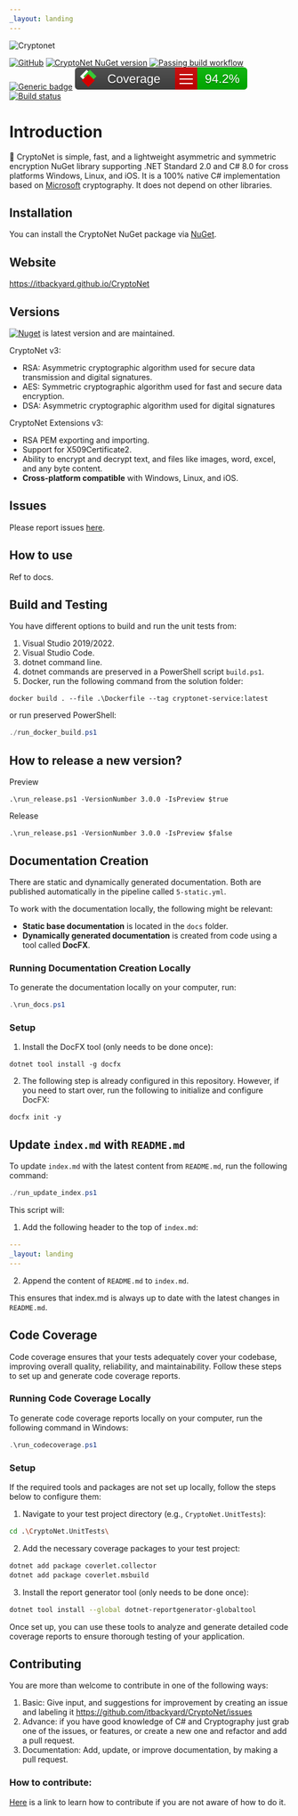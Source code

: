 ```yaml
---
_layout: landing
---
```


![Cryptonet](https://raw.githubusercontent.com/itbackyard/CryptoNet/main/img/CryptoNetLogo.svg)

[![GitHub](https://img.shields.io/github/license/itbackyard/cryptonet)](https://github.com/itbackyard/CryptoNet/blob/main/LICENSE)
[![CryptoNet NuGet version](https://img.shields.io/nuget/v/CryptoNet?color=blue)](https://www.nuget.org/packages/CryptoNet/)
[![Passing build workflow](https://github.com/itbackyard/CryptoNet/actions/workflows/1-ci.yml/badge.svg)](https://github.com/itbackyard/CryptoNet/actions/workflows/1-ci.yml)
[![Generic badge](https://img.shields.io/badge/support-.NET%20Standard%202.0-blue.svg)](https://github.com/itbackyard/CryptoNet)
![Code Coverage](https://raw.githubusercontent.com/itbackyard/CryptoNet/refs/heads/main/coverage-badge.svg)
[![Build status](https://ci.appveyor.com/api/projects/status/31lrxbhyua22dhq3/branch/main?svg=true)](https://ci.appveyor.com/project/maythamfahmi/cryptonet/branch/main)

# Introduction
:rocket: CryptoNet is simple, fast, and a lightweight asymmetric and symmetric encryption NuGet library supporting .NET Standard 2.0 and C# 8.0 for cross platforms Windows, Linux, and iOS.
It is a 100% native C# implementation based on [Microsoft](https://docs.microsoft.com/en-us/dotnet/api/system.security.cryptography?view=net-8.0) cryptography.
It does not depend on other libraries.

## Installation

You can install the CryptoNet NuGet package via [NuGet](https://www.nuget.org/packages/CryptoNet).

## Website

https://itbackyard.github.io/CryptoNet

## Versions

[![Nuget](https://img.shields.io/nuget/v/cryptonet?style=social)](https://www.nuget.org/packages/CryptoNet/) is latest version and are maintained. 

CryptoNet v3:

- RSA: Asymmetric cryptographic algorithm used for secure data transmission and digital signatures.
- AES: Symmetric cryptographic algorithm used for fast and secure data encryption.
- DSA: Asymmetric cryptographic algorithm used for digital signatures

CryptoNet Extensions v3:

- RSA PEM exporting and importing.
- Support for X509Certificate2.
- Ability to encrypt and decrypt text, and files like images, word, excel, and any byte content.
- **Cross-platform compatible** with Windows, Linux, and iOS.

## Issues

Please report issues [here](https://github.com/itbackyard/CryptoNet/issues).

## How to use
Ref to docs.

## Build and Testing
You have different options to build and run the unit tests from:
 1. Visual Studio 2019/2022.
 2. Visual Studio Code.
 3. dotnet command line.
 4. dotnet commands are preserved in a PowerShell script ```build.ps1```.
 5. Docker, run the following command from the solution folder:

```
docker build . --file .\Dockerfile --tag cryptonet-service:latest
```

or run preserved PowerShell:

```powershell
./run_docker_build.ps1
```

## How to release a new version?

Preview
```
.\run_release.ps1 -VersionNumber 3.0.0 -IsPreview $true
```

Release
```
.\run_release.ps1 -VersionNumber 3.0.0 -IsPreview $false
```

## Documentation Creation

There are static and dynamically generated documentation. Both are published automatically in the pipeline called `5-static.yml`.

To work with the documentation locally, the following might be relevant:

- **Static base documentation** is located in the `docs` folder.
- **Dynamically generated documentation** is created from code using a tool called **DocFX**.

### Running Documentation Creation Locally

To generate the documentation locally on your computer, run:

```powershell
.\run_docs.ps1
```

### Setup

1. Install the DocFX tool (only needs to be done once):

```
dotnet tool install -g docfx
```

2. The following step is already configured in this repository. However, if you need to start over, run the following to initialize and configure DocFX:

```
docfx init -y
```

## Update `index.md` with `README.md`

To update `index.md` with the latest content from `README.md`, run the following command:

```powershell
./run_update_index.ps1
```
This script will:

1. Add the following header to the top of `index.md`:

```yaml
---
_layout: landing
---
```

2. Append the content of `README.md` to `index.md`.

This ensures that index.md is always up to date with the latest changes in `README.md`.

## Code Coverage

Code coverage ensures that your tests adequately cover your codebase, improving overall quality, reliability, and maintainability. Follow these steps to set up and generate code coverage reports.

### Running Code Coverage Locally

To generate code coverage reports locally on your computer, run the following command in Windows:

```powershell
.\run_codecoverage.ps1
```

### Setup

If the required tools and packages are not set up locally, follow the steps below to configure them:

1. Navigate to your test project directory (e.g., `CryptoNet.UnitTests`):

```bash
cd .\CryptoNet.UnitTests\
```

2. Add the necessary coverage packages to your test project:

```bash
dotnet add package coverlet.collector
dotnet add package coverlet.msbuild
```

3. Install the report generator tool (only needs to be done once):

```bash
dotnet tool install --global dotnet-reportgenerator-globaltool
```

Once set up, you can use these tools to analyze and generate detailed code coverage reports to ensure thorough testing of your application.

## Contributing

You are more than welcome to contribute in one of the following ways:

1. Basic: Give input, and suggestions for improvement by creating an issue and labeling it https://github.com/itbackyard/CryptoNet/issues
2. Advance: if you have good knowledge of C# and Cryptography just grab one of the issues, or features, or create a new one and refactor and add a pull request.
3. Documentation: Add, update, or improve documentation, by making a pull request.

### How to contribute:

[Here](https://www.dataschool.io/how-to-contribute-on-github/) is a link to learn how to contribute if you are not aware of how to do it.
